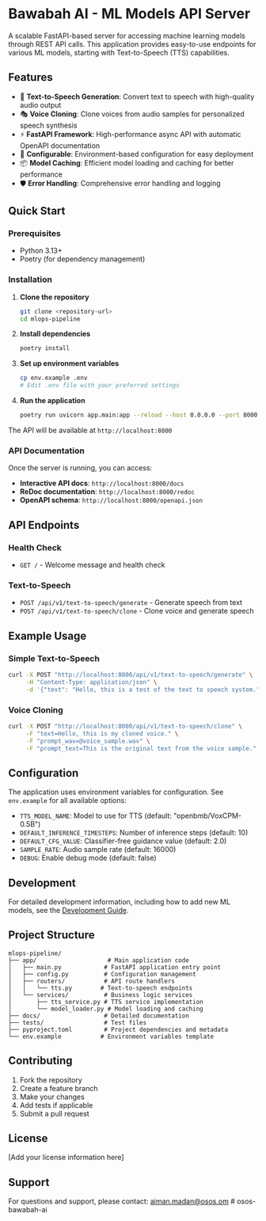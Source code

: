 # Bawabah AI - ML Models API Server

A scalable FastAPI-based server for accessing machine learning models through REST API calls. This application provides easy-to-use endpoints for various ML models, starting with Text-to-Speech (TTS) capabilities.

## Features

- 🎤 **Text-to-Speech Generation**: Convert text to speech with high-quality audio output
- 🎭 **Voice Cloning**: Clone voices from audio samples for personalized speech synthesis
- ⚡ **FastAPI Framework**: High-performance async API with automatic OpenAPI documentation
- 🔧 **Configurable**: Environment-based configuration for easy deployment
- 📦 **Model Caching**: Efficient model loading and caching for better performance
- 🛡️ **Error Handling**: Comprehensive error handling and logging

## Quick Start

### Prerequisites

- Python 3.13+
- Poetry (for dependency management)

### Installation

1. **Clone the repository**
   ```bash
   git clone <repository-url>
   cd mlops-pipeline
   ```

2. **Install dependencies**
   ```bash
   poetry install
   ```

3. **Set up environment variables**
   ```bash
   cp env.example .env
   # Edit .env file with your preferred settings
   ```

4. **Run the application**
   ```bash
   poetry run uvicorn app.main:app --reload --host 0.0.0.0 --port 8000
   ```

The API will be available at `http://localhost:8000`

### API Documentation

Once the server is running, you can access:
- **Interactive API docs**: `http://localhost:8000/docs`
- **ReDoc documentation**: `http://localhost:8000/redoc`
- **OpenAPI schema**: `http://localhost:8000/openapi.json`

## API Endpoints

### Health Check
- `GET /` - Welcome message and health check

### Text-to-Speech
- `POST /api/v1/text-to-speech/generate` - Generate speech from text
- `POST /api/v1/text-to-speech/clone` - Clone voice and generate speech

## Example Usage

### Simple Text-to-Speech

```bash
curl -X POST "http://localhost:8000/api/v1/text-to-speech/generate" \
     -H "Content-Type: application/json" \
     -d '{"text": "Hello, this is a test of the text to speech system."}'
```

### Voice Cloning

```bash
curl -X POST "http://localhost:8000/api/v1/text-to-speech/clone" \
     -F "text=Hello, this is my cloned voice." \
     -F "prompt_wav=@voice_sample.wav" \
     -F "prompt_text=This is the original text from the voice sample."
```

## Configuration

The application uses environment variables for configuration. See `env.example` for all available options:

- `TTS_MODEL_NAME`: Model to use for TTS (default: "openbmb/VoxCPM-0.5B")
- `DEFAULT_INFERENCE_TIMESTEPS`: Number of inference steps (default: 10)
- `DEFAULT_CFG_VALUE`: Classifier-free guidance value (default: 2.0)
- `SAMPLE_RATE`: Audio sample rate (default: 16000)
- `DEBUG`: Enable debug mode (default: false)

## Development

For detailed development information, including how to add new ML models, see the [Development Guide](docs/development.md).

## Project Structure

```
mlops-pipeline/
├── app/                    # Main application code
│   ├── main.py            # FastAPI application entry point
│   ├── config.py          # Configuration management
│   ├── routers/           # API route handlers
│   │   └── tts.py        # Text-to-speech endpoints
│   └── services/          # Business logic services
│       ├── tts_service.py # TTS service implementation
│       └── model_loader.py # Model loading and caching
├── docs/                  # Detailed documentation
├── tests/                 # Test files
├── pyproject.toml         # Project dependencies and metadata
└── env.example           # Environment variables template
```

## Contributing

1. Fork the repository
2. Create a feature branch
3. Make your changes
4. Add tests if applicable
5. Submit a pull request

## License

[Add your license information here]

## Support

For questions and support, please contact: aiman.madan@osos.om
#   o s o s - b a w a b a h - a i  
 